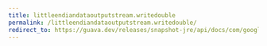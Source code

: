 ```yaml
---
title: littleendiandataoutputstream.writedouble
permalink: /littleendiandataoutputstream.writedouble/
redirect_to: https://guava.dev/releases/snapshot-jre/api/docs/com/google/common/io/LittleEndianDataOutputStream.html#writeDouble-double-
---
```

